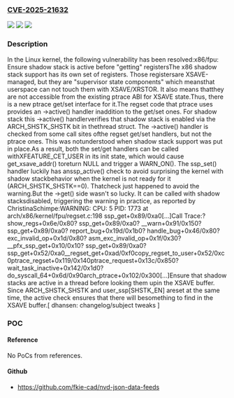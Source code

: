 ### [CVE-2025-21632](https://cve.mitre.org/cgi-bin/cvename.cgi?name=CVE-2025-21632)
![](https://img.shields.io/static/v1?label=Product&message=Linux&color=blue)
![](https://img.shields.io/static/v1?label=Version&message=2fab02b25ae7cf5f714ab456b03d9a3fe5ae98c9%3C%200a3a872214188e4268d31581ed0cd44508e038cf%20&color=brighgreen)
![](https://img.shields.io/static/v1?label=Vulnerability&message=n%2Fa&color=brighgreen)

### Description

In the Linux kernel, the following vulnerability has been resolved:x86/fpu: Ensure shadow stack is active before "getting" registersThe x86 shadow stack support has its own set of registers. Those registersare XSAVE-managed, but they are "supervisor state components" which meansthat userspace can not touch them with XSAVE/XRSTOR.  It also means thatthey are not accessible from the existing ptrace ABI for XSAVE state.Thus, there is a new ptrace get/set interface for it.The regset code that ptrace uses provides an ->active() handler inaddition to the get/set ones. For shadow stack this ->active() handlerverifies that shadow stack is enabled via the ARCH_SHSTK_SHSTK bit in thethread struct. The ->active() handler is checked from some call sites ofthe regset get/set handlers, but not the ptrace ones. This was notunderstood when shadow stack support was put in place.As a result, both the set/get handlers can be called withXFEATURE_CET_USER in its init state, which would cause get_xsave_addr() toreturn NULL and trigger a WARN_ON(). The ssp_set() handler luckily has anssp_active() check to avoid surprising the kernel with shadow stackbehavior when the kernel is not ready for it (ARCH_SHSTK_SHSTK==0). Thatcheck just happened to avoid the warning.But the ->get() side wasn't so lucky. It can be called with shadow stacksdisabled, triggering the warning in practice, as reported by ChristinaSchimpe:WARNING: CPU: 5 PID: 1773 at arch/x86/kernel/fpu/regset.c:198 ssp_get+0x89/0xa0[...]Call Trace:<TASK>? show_regs+0x6e/0x80? ssp_get+0x89/0xa0? __warn+0x91/0x150? ssp_get+0x89/0xa0? report_bug+0x19d/0x1b0? handle_bug+0x46/0x80? exc_invalid_op+0x1d/0x80? asm_exc_invalid_op+0x1f/0x30? __pfx_ssp_get+0x10/0x10? ssp_get+0x89/0xa0? ssp_get+0x52/0xa0__regset_get+0xad/0xf0copy_regset_to_user+0x52/0xc0ptrace_regset+0x119/0x140ptrace_request+0x13c/0x850? wait_task_inactive+0x142/0x1d0? do_syscall_64+0x6d/0x90arch_ptrace+0x102/0x300[...]Ensure that shadow stacks are active in a thread before looking them upin the XSAVE buffer. Since ARCH_SHSTK_SHSTK and user_ssp[SHSTK_EN] areset at the same time, the active check ensures that there will besomething to find in the XSAVE buffer.[ dhansen: changelog/subject tweaks ]

### POC

#### Reference
No PoCs from references.

#### Github
- https://github.com/fkie-cad/nvd-json-data-feeds

